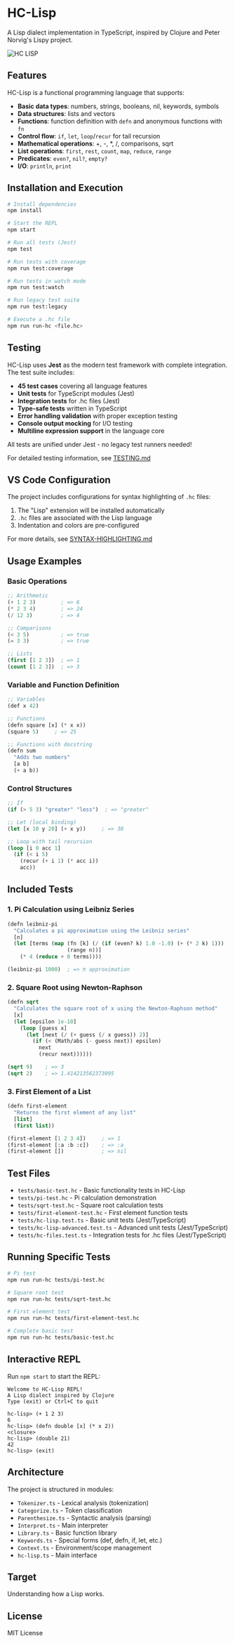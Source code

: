 # HC-Lisp

A Lisp dialect implementation in TypeScript, inspired by Clojure and Peter Norvig's Lispy project.

![HC LISP](https://i.ibb.co/rchyKBy/hc-lisp-example.gif)

## Features

HC-Lisp is a functional programming language that supports:

- **Basic data types**: numbers, strings, booleans, nil, keywords, symbols
- **Data structures**: lists and vectors
- **Functions**: function definition with `defn` and anonymous functions with `fn`
- **Control flow**: `if`, `let`, `loop`/`recur` for tail recursion
- **Mathematical operations**: +, -, *, /, comparisons, sqrt
- **List operations**: `first`, `rest`, `count`, `map`, `reduce`, `range`
- **Predicates**: `even?`, `nil?`, `empty?`
- **I/O**: `println`, `print`

## Installation and Execution

```bash
# Install dependencies
npm install

# Start the REPL
npm start

# Run all tests (Jest)
npm test

# Run tests with coverage
npm run test:coverage

# Run tests in watch mode
npm run test:watch

# Run legacy test suite
npm run test:legacy

# Execute a .hc file
npm run run-hc <file.hc>
```

## Testing

HC-Lisp uses **Jest** as the modern test framework with complete integration. The test suite includes:

- **45 test cases** covering all language features  
- **Unit tests** for TypeScript modules (Jest)
- **Integration tests** for .hc files (Jest)
- **Type-safe tests** written in TypeScript
- **Error handling validation** with proper exception testing
- **Console output mocking** for I/O testing
- **Multiline expression support** in the language core

All tests are unified under Jest - no legacy test runners needed!

For detailed testing information, see [TESTING.md](TESTING.md)

## VS Code Configuration

The project includes configurations for syntax highlighting of `.hc` files:

1. The "Lisp" extension will be installed automatically
2. `.hc` files are associated with the Lisp language
3. Indentation and colors are pre-configured

For more details, see [SYNTAX-HIGHLIGHTING.md](SYNTAX-HIGHLIGHTING.md)

## Usage Examples

### Basic Operations
```lisp
;; Arithmetic
(+ 1 2 3)        ; => 6
(* 2 3 4)        ; => 24
(/ 12 3)         ; => 4

;; Comparisons
(< 3 5)          ; => true
(= 3 3)          ; => true

;; Lists
(first [1 2 3])  ; => 1
(count [1 2 3])  ; => 3
```

### Variable and Function Definition
```lisp
;; Variables
(def x 42)

;; Functions
(defn square [x] (* x x))
(square 5)     ; => 25

;; Functions with docstring
(defn sum
  "Adds two numbers"
  [a b]
  (+ a b))
```

### Control Structures
```lisp
;; If
(if (> 5 3) "greater" "less")  ; => "greater"

;; Let (local binding)
(let [x 10 y 20] (+ x y))     ; => 30

;; Loop with tail recursion
(loop [i 0 acc 1]
  (if (< i 5)
    (recur (+ i 1) (* acc i))
    acc))
```

## Included Tests

### 1. Pi Calculation using Leibniz Series
```lisp
(defn leibniz-pi
  "Calculates a pi approximation using the Leibniz series"
  [n]
  (let [terms (map (fn [k] (/ (if (even? k) 1.0 -1.0) (+ (* 2 k) 1)))
                   (range n))]
    (* 4 (reduce + 0 terms))))

(leibniz-pi 1000)  ; => π approximation
```

### 2. Square Root using Newton-Raphson
```lisp
(defn sqrt
  "Calculates the square root of x using the Newton-Raphson method"
  [x]
  (let [epsilon 1e-10]
    (loop [guess x]
      (let [next (/ (+ guess (/ x guess)) 2)]
        (if (< (Math/abs (- guess next)) epsilon)
          next
          (recur next))))))

(sqrt 9)    ; => 3
(sqrt 2)    ; => 1.414213562373095
```

### 3. First Element of a List
```lisp
(defn first-element
  "Returns the first element of any list"
  [list]
  (first list))

(first-element [1 2 3 4])     ; => 1
(first-element [:a :b :c])    ; => :a
(first-element [])            ; => nil
```

## Test Files

- `tests/basic-test.hc` - Basic functionality tests in HC-Lisp
- `tests/pi-test.hc` - Pi calculation demonstration
- `tests/sqrt-test.hc` - Square root calculation tests
- `tests/first-element-test.hc` - First element function tests
- `tests/hc-lisp.test.ts` - Basic unit tests (Jest/TypeScript)
- `tests/hc-lisp-advanced.test.ts` - Advanced unit tests (Jest/TypeScript)  
- `tests/hc-files.test.ts` - Integration tests for .hc files (Jest/TypeScript)

## Running Specific Tests

```bash
# Pi test
npm run run-hc tests/pi-test.hc

# Square root test
npm run run-hc tests/sqrt-test.hc

# First element test
npm run run-hc tests/first-element-test.hc

# Complete basic test
npm run run-hc tests/basic-test.hc
```

## Interactive REPL

Run `npm start` to start the REPL:

```
Welcome to HC-Lisp REPL!
A Lisp dialect inspired by Clojure
Type (exit) or Ctrl+C to quit

hc-lisp> (+ 1 2 3)
6
hc-lisp> (defn double [x] (* x 2))
<closure>
hc-lisp> (double 21)
42
hc-lisp> (exit)
```

## Architecture

The project is structured in modules:

- `Tokenizer.ts` - Lexical analysis (tokenization)
- `Categorize.ts` - Token classification
- `Parenthesize.ts` - Syntactic analysis (parsing)
- `Interpret.ts` - Main interpreter
- `Library.ts` - Basic function library
- `Keywords.ts` - Special forms (def, defn, if, let, etc.)
- `Context.ts` - Environment/scope management
- `hc-lisp.ts` - Main interface

## Target

Understanding how a Lisp works.

## License

MIT License
